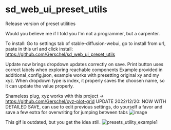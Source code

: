 # sd_web_ui_preset_utils
Release version of preset utilities

Would you believe me if I told you I'm not a programmer, but a carpenter.

To install: Go to settings tab of stable-diffusion-webui, go to install from url, paste in this url and click install:
https://github.com/Gerschel/sd_web_ui_preset_utils

Update now brings dropdown updates correctly on save.
Print button uses correct labels when exploring reachable components
Example provided in additional_config.json, example works with presetting original xy and my xyz.
When dropdown type is index, it properly saves the choosen name, so it can update the value properly.

Shameless plug, xyz works with this project -> https://github.com/Gerschel/xyz-plot-grid
UPDATE 2022/12/20: NOW WITH DETAILED SAVE, can use to edit previous settings, do yourself a favor and save a few extra for overwriting for jumping between tabs
![image](https://user-images.githubusercontent.com/9631031/208656774-7e1dc5a5-8459-48cd-8787-eb4335726b64.png)

This gif is outdated, but you get the idea still.
![presets_utility_example1](https://user-images.githubusercontent.com/9631031/207841754-590557c0-b5a9-43ca-a35c-29410c55e42a.gif)

